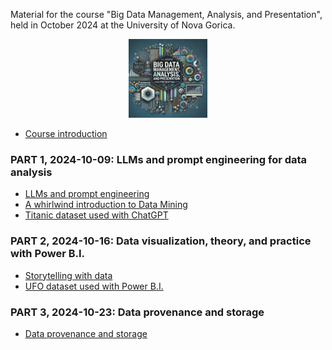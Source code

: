 Material for the course "Big Data Management, Analysis, and Presentation", held in October 2024 at the University of Nova Gorica.

<p align="center">
<img src='https://github.com/dslab-uniud/teaching/blob/main/courses/Big%20Data%20Management%20Analysis%20Presentation/cover.png' width=25%>
</p>

* [Course introduction](https://github.com/dslab-uniud/teaching/blob/main/courses/Big%20Data%20Management%20Analysis%20Presentation/0%20-%20Course%20introduction.pdf)

### PART 1, 2024-10-09: LLMs and prompt engineering for data analysis 

* [LLMs and prompt engineering](https://github.com/dslab-uniud/teaching/blob/main/courses/Big%20Data%20Management%20Analysis%20Presentation/1%20-%20ChatGPT.pdf)
* [A whirlwind introduction to Data Mining](https://github.com/dslab-uniud/teaching/blob/main/courses/Big%20Data%20Management%20Analysis%20Presentation/2%20-%20Data_Mining_and_Machine_Learning__Nova_Gorica_.pdf)
* [Titanic dataset used with ChatGPT](https://github.com/dslab-uniud/teaching/blob/main/courses/Big%20Data%20Management%20Analysis%20Presentation/9%20-%20titanic.csv)

### PART 2, 2024-10-16: Data visualization, theory, and practice with Power B.I.

* [Storytelling with data](https://github.com/dslab-uniud/teaching/blob/main/courses/Big%20Data%20Management%20Analysis%20Presentation/3%20-%20Storytelling%20with%20data.pdf)
* [UFO dataset used with Power B.I.](https://github.com/dslab-uniud/teaching/blob/main/courses/Big%20Data%20Management%20Analysis%20Presentation/ufo_sightings_scrubbed.csv)

### PART 3, 2024-10-23: Data provenance and storage

* [Data provenance and storage](https://github.com/dslab-uniud/teaching/blob/main/courses/Big%20Data%20Management%20Analysis%20Presentation/5%20-%20Data%20provenance%20and%20storage.pdf)
